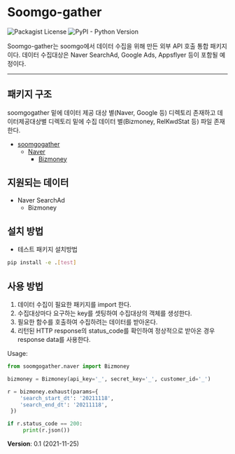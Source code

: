 # Soomgo-gather

![Packagist License](https://img.shields.io/badge/license-MIT-green)
![PyPI - Python Version](https://img.shields.io/badge/python->=3.6-blue)

Soomgo-gather는 soomgo에서 데이터 수집을 위해 만든 외부 API 호출 통합 패키지이다.
데이터 수집대상은 Naver SearchAd, Google Ads, Appsflyer 등이 포함될 예정이다.

---

## 패키지 구조

soomgogather 밑에 데이터 제공 대상 별(Naver, Google 등) 디렉토리 존재하고
데이터제공대상별 디렉토리 밑에 수집 데이터 별(Bizmoney, RelKwdStat 등) 파일 존재한다.  

* [soomgogather](./src/soomgogather)
  * [Naver](./src/soomgogather/naver)
    * [Bizmoney](./src/soomgogather/naver/bizmoney.py)

## 지원되는 데이터
* Naver SearchAd
    * Bizmoney

## 설치 방법

- 테스트 패키지 설치방법
```bash
pip install -e .[test]
```

## 사용 방법

1. 데이터 수집이 필요한 패키지를 import 한다.
2. 수집대상마다 요구하는 key를 셋팅하여 수집대상의 객체를 생성한다.
3. 필요한 함수를 호출하여 수집하려는 데이터를 받아온다.
4. 리턴된 HTTP response의 status_code를 확인하여 정상적으로 받아온 경우 response data를 사용한다.

Usage:
```python
from soomgogather.naver import Bizmoney

bizmoney = Bizmoney(api_key='_', secret_key='_', customer_id='_')

r = bizmoney.exhaust(params={
    'search_start_dt': '20211118',
    'search_end_dt': '20211118',
 })

if r.status_code == 200:
     print(r.json())
```

**Version**: 0.1 (2021-11-25)


